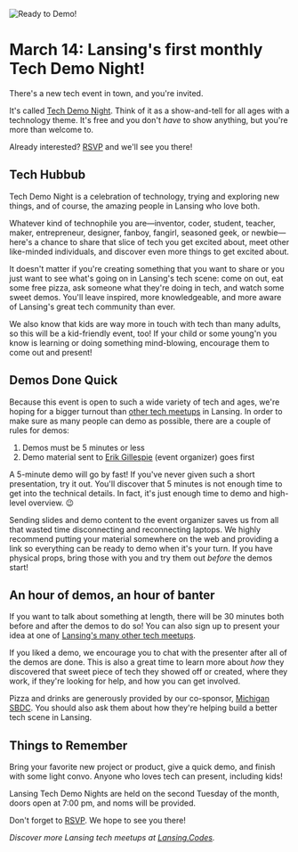 ![][6]

# March 14: Lansing's first monthly Tech Demo Night!

There's a new tech event in town, and you're invited.

It's called [Tech Demo Night][1]. Think of it as a show-and-tell for all ages with a technology theme. It's free and you don't _have_ to show anything, but you're more than welcome to.

Already interested? [RSVP][2] and we'll see you there!

## Tech Hubbub

Tech Demo Night is a celebration of technology, trying and exploring new things, and of course, the amazing people in Lansing who love both.

Whatever kind of technophile you are&mdash;inventor, coder, student, teacher, maker, entrepreneur, designer, fanboy, fangirl, seasoned geek, or newbie&mdash;here's a chance to share that slice of tech you get excited about, meet other like-minded individuals, and discover even more things to get excited about.

It doesn't matter if you're creating something that you want to share or you just want to see what's going on in Lansing's tech scene: come on out, eat some free pizza, ask someone what they're doing in tech, and watch some sweet demos. You'll leave inspired, more knowledgeable, and more aware of Lansing's great tech community than ever.

We also know that kids are way more in touch with tech than many adults, so this will be a kid-friendly event, too! If your child or some young'n you know is learning or doing something mind-blowing, encourage them to come out and present!

## Demos Done Quick

Because this event is open to such a wide variety of tech and ages, we're hoping for a bigger turnout than [other tech meetups][3] in Lansing. In order to make sure as many people can demo as possible, there are a couple of rules for demos:

1. Demos must be 5 minutes or less
2. Demo material sent to [Erik Gillespie][4] (event organizer) goes first

A 5-minute demo will go by fast! If you've never given such a short presentation, try it out. You'll discover that 5 minutes is not enough time to get into the technical details. In fact, it's just enough time to demo and high-level overview. 😉

Sending slides and demo content to the event organizer saves us from all that wasted time disconnecting and reconnecting laptops. We highly recommend putting your material somewhere on the web and providing a link so everything can be ready to demo when it's your turn. If you have physical props, bring those with you and try them out _before_ the demos start!

## An hour of demos, an hour of banter

If you want to talk about something at length, there will be 30 minutes both before and after the demos to do so! You can also sign up to present your idea at one of [Lansing's many other tech meetups][3].

If you liked a demo, we encourage you to chat with the presenter after all of the demos are done. This is also a great time to learn more about _how_ they discovered that sweet piece of tech they showed off or created, where they work, if they're looking for help, and how you can get involved.

Pizza and drinks are generously provided by our co-sponsor, [Michigan SBDC][5]. You should also ask them about how they're helping build a better tech scene in Lansing.

## Things to Remember

Bring your favorite new project or product, give a quick demo, and finish with some light convo. Anyone who loves tech can present, including kids!

Lansing Tech Demo Nights are held on the second Tuesday of the month, doors open at 7:00 pm, and noms will be provided.

Don't forget to [RSVP][2]. We hope to see you there!

_Discover more Lansing tech meetups at [Lansing.Codes][3]._



[1]: https://www.meetup.com/lansing-tech-demos/ "Lansing Tech Demo Night on Meetup.com"
[2]: https://www.meetup.com/lansing-tech-demos/events/237930028/ "RSVP for the March 14, 2017 Lansing Tech Demo Night"
[3]: https://www.lansing.codes/ "Find more Lansing tech meetups at Lansing.Codes"
[4]: mailto:erik.gillespie@gmail.com "Email demo slides and content to erik.gillespie@gmail.com"
[5]: https://www.facebook.com/LansingSBDC/ "SBDC Lansing - Small Business Development Center at LCC"
[6]: demo.jpg "Ready to Demo!"
